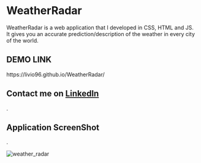 # WeatherRadar
WeatherRadar is a web application that I developed in CSS, HTML and JS.  
It gives you an accurate prediction/description of the weather in every city of the world. 
<br>

<h2>DEMO LINK</h2>
https://livio96.github.io/WeatherRadar/
<h2>Contact me on <a href="https://www.linkedin.com/in/livio-beqiri-a53915139/">LinkedIn</a></h2> . 
<br>

<h2> Application ScreenShot </h2> . 

![weather_radar](https://user-images.githubusercontent.com/16946307/41562302-31230f0c-731a-11e8-98d6-579e38eeb2f4.jpg)



  
